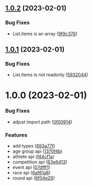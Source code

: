 ## [1.0.2](https://github.com/skateresults/api-client/compare/v1.0.1...v1.0.2) (2023-02-01)


### Bug Fixes

* List.items is an array ([9f9c376](https://github.com/skateresults/api-client/commit/9f9c376bd4d4bcb956959c543e2fca6d45fab448))

## [1.0.1](https://github.com/skateresults/api-client/compare/v1.0.0...v1.0.1) (2023-02-01)


### Bug Fixes

* List.items is not readonly ([5932044](https://github.com/skateresults/api-client/commit/59320449fe7e3bf7d43f7127b4f2d49dbf986451))

# 1.0.0 (2023-02-01)


### Bug Fixes

* adjust import path ([0f00914](https://github.com/skateresults/api-client/commit/0f009142e78ff7c8daf586f77c97328c027f8e0a))


### Features

* add types ([693a77f](https://github.com/skateresults/api-client/commit/693a77f31e63fe733bed15df5f294878b605b891))
* age group api ([1370f4b](https://github.com/skateresults/api-client/commit/1370f4b47c09a64af8b36161063314ba42238c3d))
* athlete api ([f44cf1a](https://github.com/skateresults/api-client/commit/f44cf1a322ad2160a19641379c8c40e6b6861e61))
* competition api ([63e6413](https://github.com/skateresults/api-client/commit/63e64139afa8b87bf4cc01e28e05c6c21b7e8615))
* event api ([07dfff1](https://github.com/skateresults/api-client/commit/07dfff19a7aa3d434b6636cc7221f7c8744b66b9))
* race api ([6af61a8](https://github.com/skateresults/api-client/commit/6af61a8d8db09e586a1f22d931f5139ebc176051))
* round api ([6f04e29](https://github.com/skateresults/api-client/commit/6f04e29eb5f5eb0010b52c5efb4261815e71db33))
